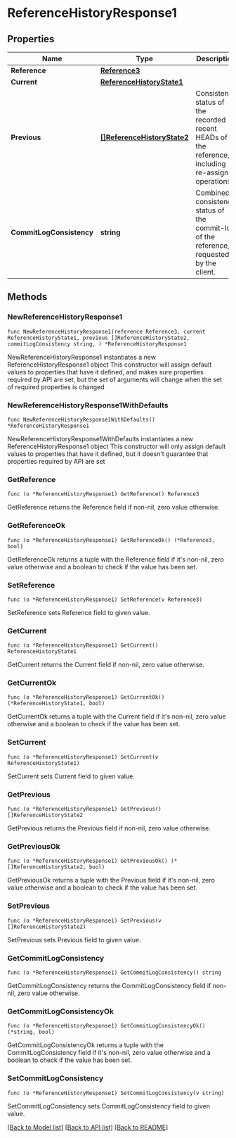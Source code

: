 # ReferenceHistoryResponse1

## Properties

Name | Type | Description | Notes
------------ | ------------- | ------------- | -------------
**Reference** | [**Reference3**](Reference3.md) |  | 
**Current** | [**ReferenceHistoryState1**](ReferenceHistoryState1.md) |  | 
**Previous** | [**[]ReferenceHistoryState2**](ReferenceHistoryState2.md) | Consistency status of the recorded recent HEADs of the reference, including re-assign operations. | 
**CommitLogConsistency** | **string** | Combined consistency status of the commit-log of the reference, if requested by the client. | 

## Methods

### NewReferenceHistoryResponse1

`func NewReferenceHistoryResponse1(reference Reference3, current ReferenceHistoryState1, previous []ReferenceHistoryState2, commitLogConsistency string, ) *ReferenceHistoryResponse1`

NewReferenceHistoryResponse1 instantiates a new ReferenceHistoryResponse1 object
This constructor will assign default values to properties that have it defined,
and makes sure properties required by API are set, but the set of arguments
will change when the set of required properties is changed

### NewReferenceHistoryResponse1WithDefaults

`func NewReferenceHistoryResponse1WithDefaults() *ReferenceHistoryResponse1`

NewReferenceHistoryResponse1WithDefaults instantiates a new ReferenceHistoryResponse1 object
This constructor will only assign default values to properties that have it defined,
but it doesn't guarantee that properties required by API are set

### GetReference

`func (o *ReferenceHistoryResponse1) GetReference() Reference3`

GetReference returns the Reference field if non-nil, zero value otherwise.

### GetReferenceOk

`func (o *ReferenceHistoryResponse1) GetReferenceOk() (*Reference3, bool)`

GetReferenceOk returns a tuple with the Reference field if it's non-nil, zero value otherwise
and a boolean to check if the value has been set.

### SetReference

`func (o *ReferenceHistoryResponse1) SetReference(v Reference3)`

SetReference sets Reference field to given value.


### GetCurrent

`func (o *ReferenceHistoryResponse1) GetCurrent() ReferenceHistoryState1`

GetCurrent returns the Current field if non-nil, zero value otherwise.

### GetCurrentOk

`func (o *ReferenceHistoryResponse1) GetCurrentOk() (*ReferenceHistoryState1, bool)`

GetCurrentOk returns a tuple with the Current field if it's non-nil, zero value otherwise
and a boolean to check if the value has been set.

### SetCurrent

`func (o *ReferenceHistoryResponse1) SetCurrent(v ReferenceHistoryState1)`

SetCurrent sets Current field to given value.


### GetPrevious

`func (o *ReferenceHistoryResponse1) GetPrevious() []ReferenceHistoryState2`

GetPrevious returns the Previous field if non-nil, zero value otherwise.

### GetPreviousOk

`func (o *ReferenceHistoryResponse1) GetPreviousOk() (*[]ReferenceHistoryState2, bool)`

GetPreviousOk returns a tuple with the Previous field if it's non-nil, zero value otherwise
and a boolean to check if the value has been set.

### SetPrevious

`func (o *ReferenceHistoryResponse1) SetPrevious(v []ReferenceHistoryState2)`

SetPrevious sets Previous field to given value.


### GetCommitLogConsistency

`func (o *ReferenceHistoryResponse1) GetCommitLogConsistency() string`

GetCommitLogConsistency returns the CommitLogConsistency field if non-nil, zero value otherwise.

### GetCommitLogConsistencyOk

`func (o *ReferenceHistoryResponse1) GetCommitLogConsistencyOk() (*string, bool)`

GetCommitLogConsistencyOk returns a tuple with the CommitLogConsistency field if it's non-nil, zero value otherwise
and a boolean to check if the value has been set.

### SetCommitLogConsistency

`func (o *ReferenceHistoryResponse1) SetCommitLogConsistency(v string)`

SetCommitLogConsistency sets CommitLogConsistency field to given value.



[[Back to Model list]](../README.md#documentation-for-models) [[Back to API list]](../README.md#documentation-for-api-endpoints) [[Back to README]](../README.md)


